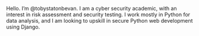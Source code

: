 Hello. I’m @tobystatonbevan. I am a cyber security academic, with an interest in risk assessment and security testing. I work mostly in Python for data analysis, and I am looking to upskill in secure Python web development using Django. 

<!---
tobystatonbevan/tobystatonbevan is a ✨ special ✨ repository because its `README.md` (this file) appears on your GitHub profile.
You can click the Preview link to take a look at your changes.
--->
